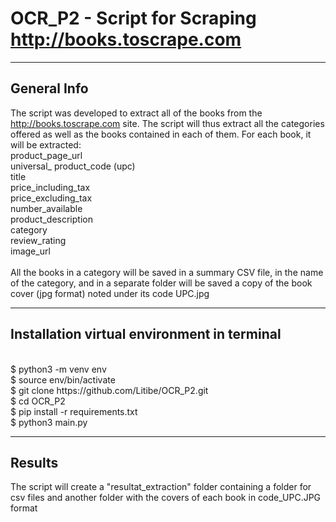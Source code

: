 # OCR_P2 - Script for Scraping http://books.toscrape.com
***
## General Info
The script was developed to extract all of the books from the http://books.toscrape.com site.
The script will thus extract all the categories offered as well as the books contained in each of them.
For each book, it will be extracted:
<br/>
product_page_url <br/>
universal_ product_code (upc) <br/>
title <br/>
price_including_tax <br/>
price_excluding_tax <br/>
number_available <br/>
product_description <br/>
category <br/>
review_rating <br/>
image_url <br/>
<br/>
All the books in a category will be saved in a summary CSV file, in the name of the category, 
and in a separate folder will be saved a copy of the book cover (jpg format) noted under its code UPC.jpg

***
## Installation virtual environment in terminal
<br/>
$ python3 -m venv env <br/>
$ source env/bin/activate <br/>
$ git clone https://github.com/Litibe/OCR_P2.git <br/>
$ cd OCR_P2 <br/>
$ pip install -r requirements.txt <br/>
$ python3 main.py <br/>

***
## Results
The script will create a "resultat_extraction" folder
containing a folder for csv files and another folder with the covers of each book in code_UPC.JPG format

